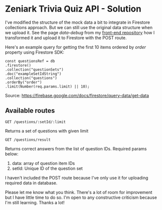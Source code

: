 # Zeniark Trivia Quiz API - Solution

I've modified the structure of the mock data a bit to integrate in Firestore collections approach. But we can still use the original data structure when we upload it. See the page _data-debug_ from my [front-end repository](https://github.com/lamsmallari/zeniark-trivia-quiz-app) how I transformed it and upload it to Firestore with the POST route.

Here's an example query for getting the first 10 items ordered by _order_ property using Firestore SDK:

    const questionsRef = db
    .firestore()
    .collection("questionSets")
    .doc("exampleSetIdString")
    .collection("questions")
    .orderBy("order")
    .limit(Number(req.params.limit) || 10);

Source: https://firebase.google.com/docs/firestore/query-data/get-data

## Available routes

    GET /questions/:setId/:limit

Returns a set of questions with given limit

    GET /questions/result

Returns correct answers from the list of question IDs. Required params below:

1. data: array of question item IDs
2. setId: Unique ID of the question set

I haven't included the POST route because I've only use it for uploading required data in database.

Please let me know what you think. There's a lot of room for improvement but I have little time to do so. I'm open to any constructive criticism because I'm still learning. Thanks a lot!
